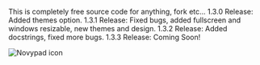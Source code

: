 This is completely free source code for anything, fork etc...
1.3.0 Release: Added themes option.
1.3.1 Release: Fixed bugs, added fullscreen and windows resizable, new themes and design.
1.3.2 Release: Added docstrings, fixed more bugs.
1.3.3 Release: Coming Soon!























![Novypad icon](https://user-images.githubusercontent.com/70233917/129282464-2909589d-a3c1-4680-85da-525449c3dda0.PNG)
